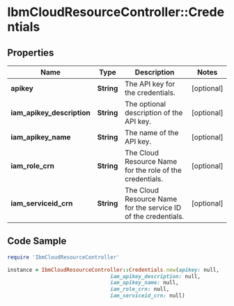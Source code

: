 # IbmCloudResourceController::Credentials

## Properties

Name | Type | Description | Notes
------------ | ------------- | ------------- | -------------
**apikey** | **String** | The API key for the credentials. | [optional] 
**iam_apikey_description** | **String** | The optional description of the API key. | [optional] 
**iam_apikey_name** | **String** | The name of the API key. | [optional] 
**iam_role_crn** | **String** | The Cloud Resource Name for the role of the credentials. | [optional] 
**iam_serviceid_crn** | **String** | The Cloud Resource Name for the service ID of the credentials. | [optional] 

## Code Sample

```ruby
require 'IbmCloudResourceController'

instance = IbmCloudResourceController::Credentials.new(apikey: null,
                                 iam_apikey_description: null,
                                 iam_apikey_name: null,
                                 iam_role_crn: null,
                                 iam_serviceid_crn: null)
```


